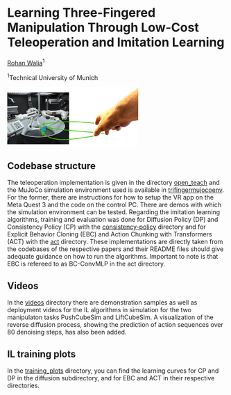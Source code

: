# Learning Three-Fingered Manipulation Through Low-Cost Teleoperation and Imitation Learning

[Rohan Walia]()<sup>1</sup>

<sup>1</sup>Technical University of Munich


<img src="overview.png" alt="TriFinger" width="60%"/>

## Codebase structure
The teleoperation implementation is given in the directory [open_teach](./open_teach) and the MuJoCo simulation environment used is available in [trifingermujocoenv](./trifingermujocoenv). For the former, there are instructions for how to setup the VR app on the Meta Quest 3 and the code on the control PC. There are demos with which the simulation environment can be tested. Regarding the imitation learning algorithms, training and evaluation was done for Diffusion Policy (DP) and Consistency Policy (CP) with the [consistency-policy](./consistency-policy) directory and for Explicit Behavior Cloning (EBC) and Action Chunking with Transformers (ACT) with the [act](./act) directory. These implementations are directly taken from the codebases of the respective papers and their README files should give adequate guidance on how to run the algorithms. Important to note is that EBC is refereed to as BC-ConvMLP in the act directory.

## Videos
In the [videos](./videos) directory there are demonstration samples as well as deployment videos for the IL algorithms in simulation for the two manipulaton tasks PushCubeSim and LiftCubeSim. A visualization of the reverse diffusion process, showing the prediction of action sequences over 80 denoising steps, has also been added.

## IL training plots
In the [training_plots](./training_plots) directory, you can find the learning curves for CP and DP in the diffusion subdirectory, and for EBC and ACT in their respective directories.
